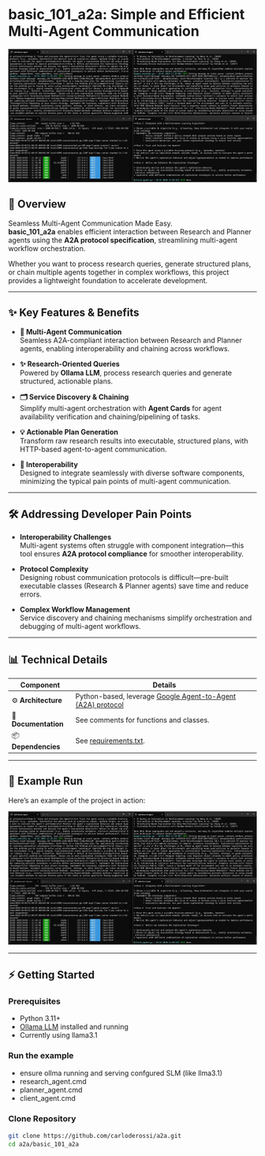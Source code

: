 # basic_101_a2a: Simple and Efficient Multi-Agent Communication  

![Demo Screenshot](https://github.com/carloderossi/a2a/blob/main/basic_101_a2a/Screenshot%202025-10-01%20142544.jpg)

## 🚀 Overview  

Seamless Multi-Agent Communication Made Easy.  
**basic_101_a2a** enables efficient interaction between Research and Planner agents using the **A2A protocol specification**, streamlining multi-agent workflow orchestration.  

Whether you want to process research queries, generate structured plans, or chain multiple agents together in complex workflows, this project provides a lightweight foundation to accelerate development.  

---

## ✨ Key Features & Benefits  

- **🔶 Multi-Agent Communication**  
  Seamless A2A-compliant interaction between Research and Planner agents, enabling interoperability and chaining across workflows.  

- **✨ Research-Oriented Queries**  
  Powered by **Ollama LLM**, process research queries and generate structured, actionable plans.  

- **🗂️ Service Discovery & Chaining**  
  Simplify multi-agent orchestration with **Agent Cards** for agent availability verification and chaining/pipelining of tasks.  

- **💡 Actionable Plan Generation**  
  Transform raw research results into executable, structured plans, with HTTP-based agent-to-agent communication.  

- **🔄 Interoperability**  
  Designed to integrate seamlessly with diverse software components, minimizing the typical pain points of multi-agent communication.  

---

## 🛠️ Addressing Developer Pain Points  

- **Interoperability Challenges**  
  Multi-agent systems often struggle with component integration—this tool ensures **A2A protocol compliance** for smoother interoperability.  

- **Protocol Complexity**  
  Designing robust communication protocols is difficult—pre-built executable classes (Research & Planner agents) save time and reduce errors.  

- **Complex Workflow Management**  
  Service discovery and chaining mechanisms simplify orchestration and debugging of multi-agent workflows.  

---

## 📊 Technical Details  

| Component      | Details |
|----------------|---------|
| ⚙️ **Architecture** | Python-based, leverage [Google Agent-to-Agent (A2A) protocol](https://a2a-protocol.org/latest/guides/) |
| 📄 **Documentation** | See comments for functions and classes. |
| 📦 **Dependencies** | See [requirements.txt](https://github.com/carloderossi/a2a/blob/main/requirements.txt). |

---

## 📸 Example Run  

Here’s an example of the project in action:

![Example Running](https://github.com/carloderossi/a2a/blob/main/basic_101_a2a/Screenshot%202025-10-01%20142544.jpg)

---

## ⚡ Getting Started  

### Prerequisites  
- Python 3.11+  
- [Ollama LLM](https://ollama.com/) installed and running  
- Currently using llama3.1

### Run the example
- ensure ollma running and serving confgured SLM (like llma3.1)
- research_agent.cmd
- planner_agent.cmd
- client_agent.cmd

### Clone Repository  
```bash
git clone https://github.com/carloderossi/a2a.git
cd a2a/basic_101_a2a
